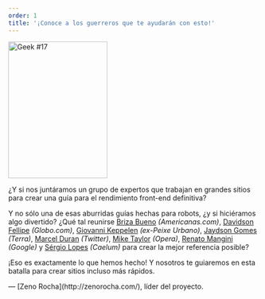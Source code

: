 ```yaml
---
order: 1
title: '¡Conoce a los guerreros que te ayudarán con esto!'
---
```


<div class="img-left">
  <img id="geek-17" class="icos-geek" src="https://browserdiet.com/en/assets/img/17.png" alt="Geek #17" width="199" height="275" />
</div>

¿Y si nos juntáramos un grupo de expertos que trabajan en grandes sitios para crear una guía para el rendimiento front-end definitiva?

Y no sólo una de esas aburridas guías hechas para robots, ¿y si hiciéramos algo divertido? ¿Qué tal reunirse [Briza Bueno](http://www.brizabueno.com/) *(Americanas.com)*, [Davidson Fellipe](https://github.com/davidsonfellipe) *(Globo.com)*, [Giovanni Keppelen](https://github.com/keppelen) *(ex-Peixe Urbano)*, [Jaydson Gomes](https://github.com/jaydson) *(Terra)*, [Marcel Duran](https://github.com/marcelduran) *(Twitter)*, [Mike Taylor](https://github.com/miketaylr) *(Opera)*, [Renato Mangini](https://github.com/mangini) *(Google)* y [Sérgio Lopes](http://sergiolopes.org) *(Caelum)* para crear la mejor referencia posible?

¡Eso es exactamente lo que hemos hecho! Y nosotros te guiaremos en esta batalla para crear sitios incluso más rápidos.

<p class="project-leader">&mdash; [Zeno Rocha](http://zenorocha.com/), líder del proyecto.</p>
